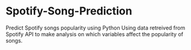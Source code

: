 # Spotify-Song-Prediction
Predict Spotify songs popularity using Python
Using data retreived from Spotify API to make analysis on which variables affect the popularity of songs.
